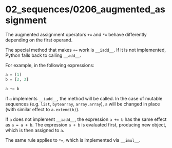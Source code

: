 # 02_sequences/0206_augmented_assignment
The augmented assignment operators `+=` and `*=` behave
differently depending on the first operand.

The special method that makes `+=` work is `__iadd__`. If it is
not implemented, Python falls back to calling `__add__`.

For example, in the following expressions:
```python
a = [1]
b = [2, 3]

a += b
```

if `a` implements `__iadd__`, the method will be called. In the
case of mutable sequences (e.g. `list`, `bytearray`, `array.array`),
`a` will be changed in place (with similar effect to `a.extend(b)`).

If `a` does not implement `__iadd__`, the expression `a += b` has
the same effect as `a = a + b`. The expression `a + b` is evaluated
first, producing new object, which is then assigned to `a`.

The same rule applies to `*=`, which is implemented via `__imul__`.
